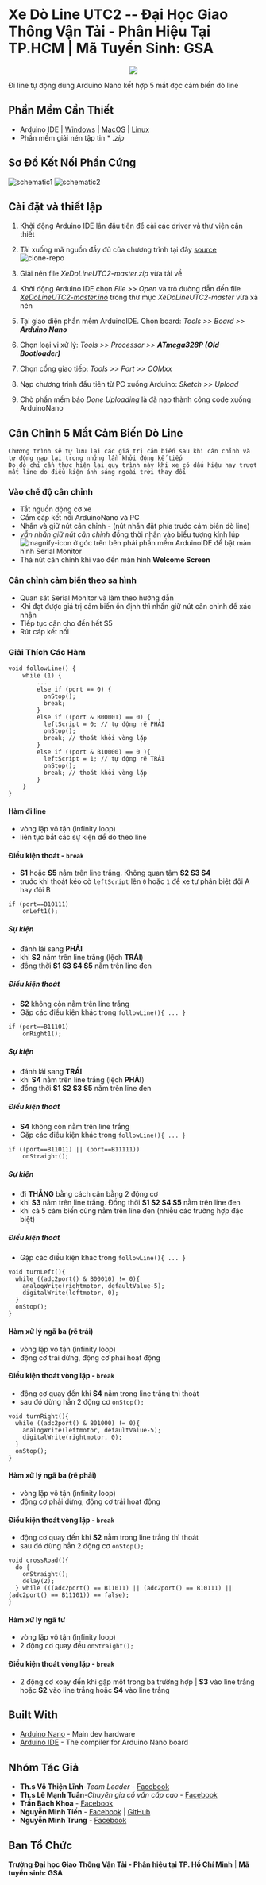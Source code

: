 # Xe Dò Line UTC2 -- Đại Học Giao Thông Vận Tải - Phân Hiệu Tại TP.HCM | Mã Tuyển Sinh: GSA

<p align="center">
  <img src="resources/images/utclogo.ico">
</p>

Đi line tự động dùng Arduino Nano kết hợp 5 mắt đọc cảm biến dò line

## Phần Mềm Cần Thiết

* Arduino IDE | [Windows](https://downloads.arduino.cc/arduino-1.8.12-windows.exe) | [MacOS](https://downloads.arduino.cc/arduino-1.8.12-macosx.zip) | [Linux](https://downloads.arduino.cc/arduino-1.8.12-linux64.tar.xz)
* Phần mềm giải nén tập tin * *.zip*

## Sơ Đồ Kết Nối Phần Cứng

![schematic1](resources/images/schematic1.jpg)
![schematic2](resources/images/schematic2.jpg)

## Cài đặt và thiết lập

1. Khởi động Arduino IDE lần đầu tiên để cài các driver và thư viện cần thiết

2. Tải xuống mã nguồn đầy đủ của chương trình tại đây [source](https://github.com/spiderock98/XeDoLineUTC2/archive/master.zip) ![clone-repo](resources/images/clone-repo.png)

3. Giải nén file *XeDoLineUTC2-master.zip* vừa tải về

4. Khởi động Arduino IDE chọn *File >> Open* và trỏ đường dẫn đến file *[XeDoLineUTC2-master.ino](XeDoLineUTC2-master.ino)* trong thư mục *XeDoLineUTC2-master* vừa xả nén

5. Tại giao diện phần mềm ArduinoIDE. Chọn board:  *Tools >> Board >> **Arduino Nano***

6. Chọn loại vi xử lý: *Tools >> Processor >> **ATmega328P (Old Bootloader)***

7. Chọn cổng giao tiếp: *Tools >> Port >> COMxx* 

8. Nạp chương trình đầu tiên từ PC xuống Arduino: *Sketch >> Upload*

9. Chờ phần mềm báo *Done Uploading* là đã nạp thành công code xuống ArduinoNano

## Cân Chỉnh 5 Mắt Cảm Biến Dò Line

```
Chương trình sẽ tự lưu lại các giá trị cảm biến sau khi cân chỉnh và tự động nạp lại trong những lần khởi động kế tiếp
Do đó chỉ cần thực hiện lại quy trình này khi xe có dấu hiệu hay trượt mất line do điều kiện ánh sáng ngoài trời thay đổi
```

### Vào chế độ cân chỉnh
* Tắt nguồn động cơ xe
* Cắm cáp kết nối ArduinoNano và PC
* Nhấn và giữ nút cân chỉnh - (nút nhấn đặt phía trước cảm biến dò line)
* *vẫn nhấn giữ nút cân chỉnh* đồng thời nhấn vào biểu tượng kính lúp ![magnify-icon](resources/images/magnify-icon.png) ở góc trên bên phải phần mềm ArduinoIDE để bật màn hình Serial Monitor
* Thả nút cân chỉnh khi vào đến màn hình **Welcome Screen**

### Cân chỉnh cảm biến theo sa hình
* Quan sát Serial Monitor và làm theo hướng dẫn
* Khi đạt được giá trị cảm biến ổn định thì nhấn giữ nút cân chỉnh để xác nhận
* Tiếp tục cân cho đến hết S5
* Rút cáp kết nối

### Giải Thích Các Hàm
```
void followLine() {
    while (1) {
        ...
        else if (port == 0) {
          onStop();
          break;
        }
        else if ((port & B00001) == 0) {
          leftScript = 0; // tự động rẽ PHẢI
          onStop();
          break; // thoát khỏi vòng lặp
        }
        else if ((port & B10000) == 0 ){
          leftScript = 1; // tự động rẽ TRÁI
          onStop();
          break; // thoát khỏi vòng lặp
        }
    }
}
```
#### Hàm đi line
* vòng lặp vô tận (infinity loop)
* liên tục bắt các sự kiện để dò theo line
#### Điều kiện thoát - `break`
* **S1** hoặc **S5** nằm trên line trắng. Không quan tâm **S2 S3 S4**
* trước khi thoát kéo cờ `leftScript` lên `0` hoặc `1` để xe tự phân biệt đội A hay đội B

```
if (port==B10111)
    onLeft1();
```
##### Sự kiện
* đánh lái sang **PHẢI**
* khi **S2** nằm trên line trắng (lệch **TRÁI**)
* đồng thời **S1 S3 S4 S5** nằm trên line đen
##### Điều kiện thoát
* **S2** không còn nằm trên line trắng
* Gặp các điều kiện khác trong `followLine(){ ... }`

```
if (port==B11101)
    onRight1();
```
##### Sự kiện
* đánh lái sang **TRÁI**
* khi **S4** nằm trên line trắng (lệch **PHẢI**)
* đồng thời **S1 S2 S3 S5** nằm trên line đen
##### Điều kiện thoát
* **S4** không còn nằm trên line trắng
* Gặp các điều kiện khác trong `followLine(){ ... }`

```
if ((port==B11011) || (port==B11111))
    onStraight();
```
##### Sự kiện
* đi **THẲNG** bằng cách cân bằng 2 động cơ
* khi **S3** nằm trên line trắng. Đồng thời **S1 S2 S4 S5** nằm trên line đen
* khi cả 5 cảm biến cùng nằm trên line đen (nhiễu các trường hợp đặc biệt)
##### Điều kiện thoát
* Gặp các điều kiện khác trong `followLine(){ ... }`

```
void turnLeft(){
  while ((adc2port() & B00010) != 0){
    analogWrite(rightmotor, defaultValue-5);
    digitalWrite(leftmotor, 0);
  }
  onStop();
}
```
#### Hàm xử lý ngã ba (rẽ trái)
* vòng lặp vô tận (infinity loop)
* động cơ trái dừng, động cơ phải hoạt động
#### Điều kiện thoát vòng lặp - `break`
* động cơ quay đến khi **S4** nằm trong line trắng thì thoát
* sau đó dừng hẳn 2 động cơ `onStop();` 

```
void turnRight(){
  while ((adc2port() & B01000) != 0){
    analogWrite(leftmotor, defaultValue-5);
    digitalWrite(rightmotor, 0);
  }
  onStop();
}
```
#### Hàm xử lý ngã ba (rẽ phải)
* vòng lặp vô tận (infinity loop)
* động cơ phải dừng, động cơ trái hoạt động
#### Điều kiện thoát vòng lặp - `break`
* động cơ quay đến khi **S2** nằm trong line trắng thì thoát
* sau đó dừng hẳn 2 động cơ `onStop();` 

```
void crossRoad(){
  do {
    onStraight();
    delay(2);
  } while (((adc2port() == B11011) || (adc2port() == B10111) || (adc2port() == B11101)) == false);
}
```
#### Hàm xử lý ngã tư
* vòng lặp vô tận (infinity loop)
* 2 động cơ quay đều `onStraight();`
#### Điều kiện thoát vòng lặp - `break`
* 2 động cơ xoay đến khi gặp một trong ba trường hợp | **S3** vào line trắng hoặc **S2** vào line trắng hoặc **S4** vào line trắng

## Built With

* [Arduino Nano](https://store.arduino.cc/usa/arduino-nano) - Main dev hardware
* [Arduino IDE](https://www.arduino.cc/reference/en/) - The compiler for Arduino Nano board

## Nhóm Tác Giả

* **Th.s Võ Thiện Lĩnh**-*Team Leader* - [Facebook](https://www.facebook.com/MR.DUACHUOT)
* **Th.s Lê Mạnh Tuấn**-*Chuyên gia cố vấn cấp cao* - [Facebook](https://www.facebook.com/leemanhtuan)
* **Trần Bách Khoa** - [Facebook](https://www.facebook.com/khoa.tranbach.16)
* **Nguyễn Minh Tiến** - [Facebook](https://www.facebook.com/spiderock98) | [GitHub](https://github.com/spiderock98)
* **Nguyễn Minh Trung** - [Facebook](https://www.facebook.com/trungnguyen239)

## Ban Tổ Chức
**Trường Đại học Giao Thông Vận Tải - Phân hiệu tại TP. Hồ Chí Minh** | **Mã tuyển sinh: GSA**
